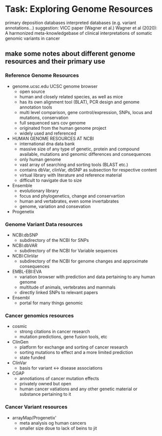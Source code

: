 
# Task: Exploring Genome Resources


primary deposition databases
interpreted databases (e.g. variant annotations...)
suggestion: VICC paper (Wagner et al.)
Wagner et al (2020): A harmonized meta-knowledgebase of clinical interpretations of somatic genomic variants in cancer

## make some notes about different genome resources and their primary use
### Reference Genome Resources
* genome.ucsc.edu UCSC genome browser
  * open source
  * human and closely related species, as well as mice
  * has its own alignment tool (BLAT), PCR design and genome annotation tools
  * multi level comparison, gene control/expression, SNPs, locus and mutations, conservation
  * full sequenced sars cov genome
  * originated from the human genome project
  * widely used and referenced
* HUMAN GENOME RESOURCES AT NCBI
  * international dna data bank
  * massive size of any type of genetic, protein and compound available, mutations and genomic differences and consequences
  * only human genome
  * vast array of searching and sorting tools (BLAST etc.)
  * contains dbVar, clinVar, dbSNP as subsection for respective content
  * virtual library with literature and reference material
  * difficult to navigate due to size
* Ensemble
  * evolutionary library
  * focus and phylogenetics, change and conservartion
  * human and vertabrates, even some invertabrates
  * genome, variation and consevation
* Progenetix
### Genome Variant Data resources
* NCBI:dbSNP
  * subdirectory of the NCBI for SNPs
* NCBI:dbVAR
  * subdirectory of the NCBI for Variable sequences
* NCBI:ClinVar
  * subdirectory of the NCBI for genome changes and approximate consequences
* EMBL-EBI:EVA
  * variation browser with prediction and data pertaining to any human genome
  * multitude of animals, vertebrates and mammals
  * directly linked SNPs to relevant papers 
* Ensembl
  * portal for many things genomic
### Cancer genomics resources
* cosmic
  * strong citations in cancer research 
  * mutation predictions, gene fusion tools, etc
* ClinGen
  * platform for exchange and sorting of cancer research
  * sorting mutations to effect and a more limited prediction
  * state funded
* ClinVar
  * basis for variant <-> disease associations
* CGAP
  * annotiations of cancer mutation effects
  * privately owned but open
  * human cancer vatiations and any other genetic material or substance pertaining to it

### Cancer Variant resources
* arrayMap/Progenetix'
  * meta analysis og human cancers
  * smaller size doue to lack of beins to jit
